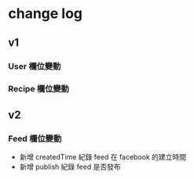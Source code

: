 # change log

## v1

### User 欄位變動



### Recipe 欄位變動


## v2

### Feed 欄位變動

* 新增 createdTime 紀錄 feed 在 facebook 的建立時間
* 新增 publish 紀錄 feed 是否發布
